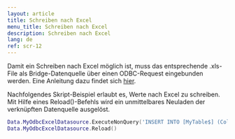 ```yaml
---
layout: article
title: Schreiben nach Excel
menu_title: Schreiben nach Excel
description: Schreiben nach Excel
lang: de
ref: scr-12
---
```


Damit ein Schreiben nach Excel möglich ist, muss das entsprechende .xls-File als Bridge-Datenquelle über einen ODBC-Request eingebunden werden. Eine Anleitung dazu findet sich [hier](/data_sources/31-de-ODBC-Excel.html).

Nachfolgendes Skript-Beispiel erlaubt es, Werte nach Excel zu schreiben. Mit Hilfe eines Reload()-Befehls wird ein unmittelbares Neuladen der verknüpften Datenquelle ausgelöst.

```lua
Data.MyOdbcExcelDatasource.ExecuteNonQuery('INSERT INTO [MyTable$] (Col1, [Col 2], [Col 3]) VALUES (15, 25, 35)')
Data.MyOdbcExcelDatasource.Reload()
```
